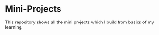 # Mini-Projects
 This repository shows all the mini projects which I build from basics of my learning.
